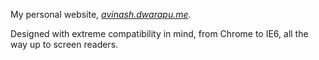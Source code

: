 My personal website, [*avinash.dwarapu.me*](https://avinash.dwarapu.me).

Designed with extreme compatibility in mind, from Chrome to IE6, all the way up to screen readers.

